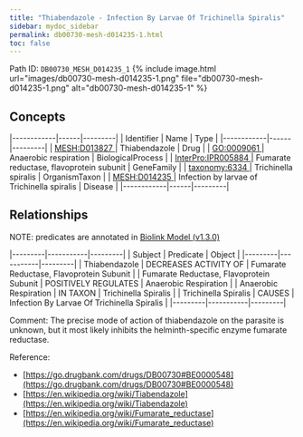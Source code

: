 ```yaml
---
title: "Thiabendazole - Infection By Larvae Of Trichinella Spiralis"
sidebar: mydoc_sidebar
permalink: db00730-mesh-d014235-1.html
toc: false 
---
```



Path ID: `DB00730_MESH_D014235_1`
{% include image.html url="images/db00730-mesh-d014235-1.png" file="db00730-mesh-d014235-1.png" alt="db00730-mesh-d014235-1" %}

## Concepts

|------------|------|---------|
| Identifier | Name | Type    |
|------------|------|---------|
| <a href="https://identifiers.org/MESH:D013827">MESH:D013827 </a> | Thiabendazole | Drug |
| <a href="https://identifiers.org/GO:0009061">GO:0009061 </a> | Anaerobic respiration | BiologicalProcess |
| <a href="https://identifiers.org/InterPro:IPR005884">InterPro:IPR005884 </a> | Fumarate reductase, flavoprotein subunit | GeneFamily |
| <a href="https://identifiers.org/taxonomy:6334">taxonomy:6334 </a> | Trichinella spiralis | OrganismTaxon |
| <a href="https://identifiers.org/MESH:D014235">MESH:D014235 </a> | Infection by larvae of Trichinella spiralis | Disease |
|------------|------|---------|

## Relationships


NOTE: predicates are annotated in <a href="https://github.com/biolink/biolink-model/releases/tag/v1.3.0">Biolink Model (v1.3.0)</a>

|---------|-----------|---------|
| Subject | Predicate | Object  |
|---------|-----------|---------|
| Thiabendazole | DECREASES ACTIVITY OF | Fumarate Reductase, Flavoprotein Subunit |
| Fumarate Reductase, Flavoprotein Subunit | POSITIVELY REGULATES | Anaerobic Respiration |
| Anaerobic Respiration | IN TAXON | Trichinella Spiralis |
| Trichinella Spiralis | CAUSES | Infection By Larvae Of Trichinella Spiralis |
|---------|-----------|---------|

Comment: The precise mode of action of thiabendazole on the parasite is unknown, but it most likely inhibits the helminth-specific enzyme fumarate reductase.

Reference: 
  - [https://go.drugbank.com/drugs/DB00730#BE0000548](https://go.drugbank.com/drugs/DB00730#BE0000548)
  - [https://en.wikipedia.org/wiki/Tiabendazole](https://en.wikipedia.org/wiki/Tiabendazole)
  - [https://en.wikipedia.org/wiki/Fumarate_reductase](https://en.wikipedia.org/wiki/Fumarate_reductase)
